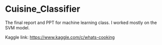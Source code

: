 # Cuisine_Classifier
The final report and PPT for machine learning class. I worked mostly on the SVM model. 

Kaggle link:
https://www.kaggle.com/c/whats-cooking



